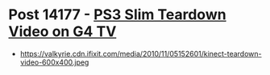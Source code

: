 # Post 14177 - [PS3 Slim Teardown Video on G4 TV](https://www.ifixit.com/News/14177/ps3-slim-teardown-video-on-g4-tv)

- https://valkyrie.cdn.ifixit.com/media/2010/11/05152601/kinect-teardown-video-600x400.jpeg
